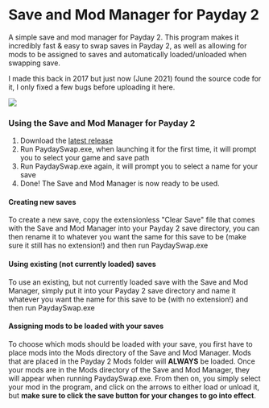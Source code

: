 # Save and Mod Manager for Payday 2

A simple save and mod manager for Payday 2.
This program makes it incredibly fast & easy to swap saves in Payday 2, as well as allowing for mods to be assigned to saves and automatically loaded/unloaded when swapping save.

I made this back in 2017 but just now (June 2021) found the source code for it, I only fixed a few bugs before uploading it here.

![](https://i.imgur.com/fK5qBNa.png)

### Using the Save and Mod Manager for Payday 2

1. Download the [latest release](https://github.com/10xJSChad/Payday-2-Save-Manager/releases/latest)
2. Run PaydaySwap.exe, when launching it for the first time, it will prompt you to select your game and save path
3. Run PaydaySwap.exe again, it will prompt you to select a name for your save
4. Done! The Save and Mod Manager is now ready to be used.

#### Creating new saves
To create a new save, copy the extensionless "Clear Save" file that comes with the Save and Mod Manager into your Payday 2 save directory, you can then rename it to whatever you want the same for this save to be (make sure it still has no extension!) and then run PaydaySwap.exe

#### Using existing (not currently loaded) saves
To use an existing, but not currently loaded save with the Save and Mod Manager, simply put it into your Payday 2 save directory and name it whatever you want the name for this save to be (with no extension!) and then run PaydaySwap.exe

#### Assigning mods to be loaded with your saves
To choose which mods should be loaded with your save, you first have to place mods into the Mods directory of the Save and Mod Manager. Mods that are placed in the Payday 2 Mods folder will **ALWAYS** be loaded.
Once your mods are in the Mods directory of the Save and Mod Manager, they will appear when running PaydaySwap.exe.
From then on, you simply select your mod in the program, and click on the arrows to either load or unload it, but **make sure to click the save button for your changes to go into effect**.
